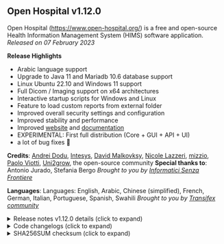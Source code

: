Open Hospital v1.12.0
---------------------
Open Hospital (https://www.open-hospital.org/) is a free and open-source Health Information Management System (HIMS) software application.
_Released on 07 February 2023_

**Release Highlights**
- Arabic language support
- Upgrade to Java 11 and Mariadb 10.6 database support
- Linux Ubuntu 22.10 and Windows 11 support
- Full Dicom / Imaging support on x64 architectures
- Interactive startup scripts for Windows and Linux
- Feature to load custom reports from external folder
- Improved overall security settings and configuration
- Improved stability and performance
- Improved [website](https://www.open-hospital.org/) and [documentation](https://www.open-hospital.org/documentation) 
- EXPERIMENTAL: First full distribution (Core + GUI + API + UI)
- a lot of bug fixes 🙂

**Credits**: [Andrei Dodu](@goto-eof), [Intesys](https://github.com/intesys), [David Malkovksy](@dbmalkovsky), [Nicole Lazzeri](https://github.com/nlazzer1), [mizzio](@mizzioisf), [Paolo Viotti](@pviotti), [Uni2grow](https://github.com/orgs/informatici/teams/uni2grow-cameroun), the open-source community
**Special thanks to**: Antonio Jurado, Stefania Bergo
_Brought to you by [Informatici Senza Frontiere](https://github.com/informatici)_

**Languages**: Languages: English, Arabic, Chinese (simplified), French, German, Italian, Portuguese, Spanish, Swahili
*Brought to you by [Transifex community](https://www.transifex.com/informatici-senza-frontiere-onlus/openhospital/dashboard/)*

<details>
<summary> Release notes v1.12.0 details (click to expand) </summary>

# Release notes - Open Hospital - 1.12.0

### New Features

OP-97 New Anamnesis module
OP-138 Patient Photo to File System Repository
OP-159 New Open Hospital EXPERIMENTAL package
OP-701 User Logout and Timeout (Automatic Logout)
OP-705 Add option to login by typing the username instead of selecting from a list
OP-707 Add feature to create more OPD wards
OP-845 Add Laboratory button in Admission / Patient window
OP-875 Feature to link Bills with Admissions or OPD
OP-909 Add visit duration to Ward table 
OP-910 Add print button for Operations in Main Menu \ Reports
OP-962 Session database table for logged users
OP-981 Dicom series studies for JPEGs images in the same folder
OP-999 Add feature to load custom reports from external folder
OP-1014 Add support for Arabic language

### Improvements

OP-213 Add search fields for OPD records
OP-314 DICOM on Windows 64bit
OP-347 Update DICOM libraries
OP-348 User interface improvement for all search fields and calendars
OP-576 Filter Bill Manager table upon cashier (user) selection
OP-684 Add option to view online doc 
OP-696 Patient's Statement report on the selected patient
OP-704 Search box for Operations tabs in OPD and Admission window
OP-706 Change "DICOM" to more general "Imaging"
OP-725 Better display of the logged in user
OP-831 Database (mariadb) upgrade
OP-854 Upgrade to Java 11
OP-885 Security - User input data type validation (D02)
OP-894 Security - Password Length [configurable] (S01)
OP-895 Security - Password strength [deactivable][configurable] (S02)
OP-901 Security - Automatic logout after timeout (S13)
OP-905 Wrap the button bar on windows when the window is made smaller (instead of truncating the list of buttons)
OP-969 Replace/Remove JPEGImageReader because no longer provided in jdk11
OP-977 Allow "Types" and "User Group" changes
OP-980 Image file loader improvements
OP-989 Improve LabEdit and LabEditExtended layout
OP-1002 Add "createdBy" column in MovStockBrowser
OP-1013 Improved the OPD Next Visit workflow

### Bug Fixes

OP-328 Hospital data window requires double click to activate buttons on Linux x64
OP-687 Fix waiting cursor for patient search
OP-723 Fix failing sorting in Admission/Patient \ Data, 
OP-727 Changed user table name as it is a SQL keyword
OP-745 BillManager not showing bills other than today date
OP-751 Wrong date format for VoDateTextField
OP-775 Patient Data dialog not showing dates for the Exams tab
OP-776 The month date conversion in OPD Browser is off by 1
OP-821 Getting date with additional month was using the current month to calculate the last day of the month
OP-826 Wrong property parameter in MOH717_Monthly_Workload_Report_for_Hospitals_page2b.jxrml
OP-870 Title is wrong on Admission/Patient  \  Edit dialog when PATIENTEXTENDED=no
OP-873 Fix time rendering for OPD  \  New OPD Registration
OP-879 Patient profile picture size limited to 4096 bytes
OP-906 GUI tests won't run with Spring 5 and JUnit 5 (jupiter)
OP-908 Fix bad merge after 1.11.3 in PatientFolderBrowser
OP-915 Year picker on Patient Bills Management doesn't change the "to" year
OP-919 Worksheet too small when Admission/Patient \ Therapy \ Worksheet
OP-922 Formatting exceptions generating reports with Pharmacy \ Pharmaceuticals \ Expiring
OP-923 Formatting exceptions generating reports with Accounting \ Bill Manager \ Report
OP-926 Fix DateTimeParseException exception when generating a report from the Drugs Tab of Patient Data
OP-928 Error evaluating expression for source text: $F{date} in PrintManager.java
OP-929 Fix "IllegalArgumentException: Cannot format given Object as a Date" when generating a report
OP-931 If SMSENABLED=no then remove SMS Manager from Settings menu
OP-939 Wards' list problem in Worksheet
OP-940 OPD date should NOT be updated on edit
OP-941 OPD No. already exists upon OPD edit
OP-942 Pharmaceuticals double edit causes "the data has been updated by someone else"
OP-945 Excel exporter needs connection open (no autocommit)
OP-946 IllegalArgumentException in Pharmaceutical Stock when filtering by lot date
OP-947 Fix Excel Report in Pharmaceutical Stock Ward
OP-948 Wrong Drugs calculation in Pharmaceutical Stock Ward
OP-949 Error when creating new lots in Pharmaceutical Stock Ward
OP-950 Wrong range selection in Pharmaceutical Stock Ward
OP-953 Wrong table column headers; the last two are switched
OP-956 OPD edit from Admission/Patient \ Data is not updating in memory model
OP-961 NPE when trying to generate a tooltip when trying to load a jpg into the DICOM viewer
OP-963 Height and Weight values inverted in Patient Data
OP-968 Fix some tests failing locally with JDK11 on Windows
OP-970 Move literal string to resource bundle in Ward Browser
OP-971 Use TimeTools.truncateToSeconds() when returning dateTimes that could be null
OP-974 @Transactional methods in manager not catching Hibernate's translated execptions
OP-979 Change "New Admittance" for OPD into "New Attendance"
OP-983 Index out of bounds error when changing the filter Select type in the Exam Browser
OP-984 Switching to a specific disease type and then switching back to ALL in Disease Browser doesn't work
OP-985 Not possible to save an Exam of type "Procedure 2" with all negative results
OP-986 Getting the contents of the Ward column when it is OPD in Patient Data and other wards exist causes an error
OP-987 getPatientById to update at each read (caused by OP-138)
OP-988 Confusing check when Exam "Type 1" has not default value set
OP-996 Object is always null when calling medicalBrowsingManager.updateMedical()
OP-1000 Fix wrong "Payment in the future" upon PAID
OP-1003 DB ProfilePicture persists upon Patient deletion
OP-1004 MedicalStockMov Charge movement has no time field
OP-1006 Statistics tab throws a "setSelectedIndex: 12 out of bounds" exception
OP-1007 Fix "remembered ward" in OPD
OP-1010 When SINGLEUSER=yes the LOGOUT button should Exit the application
OP-1012 Correct the saving of edited OPD record as it is driven by a next visit being specified
OP-1023 NPE when creating the Clinical Sheet window
OP-1026 Missing anamnesis related property strings in language_XX.properties
OP-1027 Missing property string in resource bundle for Ward Browser
OP-1028 Incorrect test for missing time when creating a visit in OPD extended
OP-1031 OH-GUI - Error when canceling login window

</details>

<details>
<summary> Code changelogs (click to expand) </summary>

 - [Core component changelog](https://github.com/informatici/openhospital-core/compare/v1.11.5...v1.12.0)
 - [Gui component changelog](https://github.com/informatici/openhospital-gui/compare/v1.11.5...v1.12.0)
 - [Doc component changelog](https://github.com/informatici/openhospital-doc/compare/v1.11.5...v1.12.0)

</details>

<details>
<summary> SHA256SUM checksum (click to expand) </summary>

```
8d1da2f0a2d52db6856e6b2fe3ed479564d0e204311feb28d557b28fd307ad8c  OpenHospital-v1.12.0-multiarch-client.zip
9080a32004a0a88077fe421c0af9ad085f63d7fb7d0fac2e8127630b1cd7738f  OpenHospital-v1.12.0-windows_i686-portable.zip
252776fde18400f2327710102d5ba20592b4bf9470ace6005e4dcb24caa39dc3  OpenHospital-v1.12.0-windows_x86_64-portable.zip
0cb41a836e9823a7788bda3973e3c9c1458bd7748d7800ee6a05d1801cd0de55  OpenHospital-v1.12.0-linux_i686-portable.tar.gz
a6eacac74322faef65282883588e115dcfd7e8247ff4b1f13ff787d4cf945b2b  OpenHospital-v1.12.0-linux_x86_64-portable.tar.gz
8f91050989ba02b0288a879f23f29d2f213506f31ad60bc123fdee9a82882394  OpenHospital-v1.12.0-x86_64-EXPERIMENTAL.zip
```

</details>